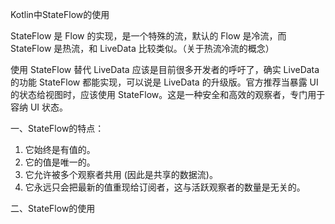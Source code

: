 Kotlin中StateFlow的使用

StateFlow 是 Flow 的实现，是一个特殊的流，默认的 Flow 是冷流，而StateFlow 是热流，和 LiveData 比较类似。（关于热流冷流的概念）

使用 StateFlow 替代 LiveData 应该是目前很多开发者的呼吁了，确实 LiveData 的功能 StateFlow 都能实现，可以说是 LiveData 的升级版。官方推荐当暴露 UI
的状态给视图时，应该使用 StateFlow。这是一种安全和高效的观察者，专门用于容纳 UI 状态。

一、StateFlow的特点：

1. 它始终是有值的。
2. 它的值是唯一的。
3. 它允许被多个观察者共用 (因此是共享的数据流)。
4. 它永远只会把最新的值重现给订阅者，这与活跃观察者的数量是无关的。

二、StateFlow的使用

